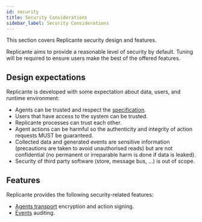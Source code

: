 ```yaml
---
id: security
title: Security Considerations
sidebar_label: Security Considerations
---
```


This section covers Replicante security design and features.

Replicante aims to provide a reasonable level of security by default.
Tuning will be required to ensure users make the best of the offered features.


## Design expectations
Replicante is developed with some expectation about data, users, and runtime environment:

  * Agents can be trusted and respect the [specification](https://www.replicante.io/docs/specs/).
  * Users that have access to the system can be trusted.
  * Replicante processes can trust each other.
  * Agent actions can be harmful so the authenticity and integrity of action requests MUST be guaranteed.
  * Collected data and generated events are sensitive information (precautions are taken to avoid
    unauthorised reads) but are not confidential (no permanent or irreparable harm is done if data
    is leaked).
  * Security of third party software (store, message bus, ...) is out of scope.


## Features
Replicante provides the following security-related features:

  * [Agents transport](security-transport.md) encryption and action signing.
  * [Events](features-events.md#stream-subscription) auditing.
